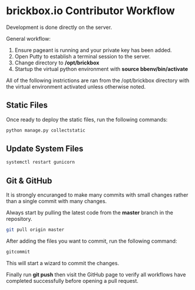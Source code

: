 # brickbox.io Contributor Workflow

Development is done directly on the server.

General workflow:

1) Ensure pageant is running and your private key has been added.
2) Open Putty to establish a terminal session to the server.
3) Change directory to **/opt/brickbox**
4) Startup the virtual python environment with **source bbenv/bin/activate**

All of the following instrictions are ran from the /opt/brickbox directory with the virtual environment activated unless otherwise noted.

## Static Files

Once ready to deploy the static files, run the following commands:

```bash
python manage.py collectstatic
```

## Update System Files

```bash
systemctl restart gunicorn
```

## Git & GitHub

It is strongly encuranged to make many commits with small changes rather than a single commit with many changes.

Always start by pulling the latest code from the **master** branch in the repository.

```bash
git pull origin master
```

After adding the files you want to commit, run the following command:

```bash
gitcommit
```

This will start a wizard to commit the changes.

Finally run **git push** then visit the GitHub page to verify all workflows have completed successfully before opening a pull request.
